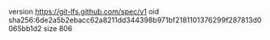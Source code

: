version https://git-lfs.github.com/spec/v1
oid sha256:6de2a5b2ebacc62a8211dd344398b971bf2181101376299f287813d0065bb1d2
size 806

